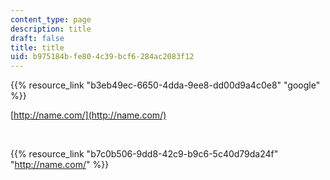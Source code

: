 ```yaml
---
content_type: page
description: title
draft: false
title: title
uid: b975184b-fe80-4c39-bcf6-284ac2083f12
---
```

{{% resource_link "b3eb49ec-6650-4dda-9ee8-dd00d9a4c0e8" "google" %}}

[http://name.com/](http://name.com/)

 

{{% resource_link "b7c0b506-9dd8-42c9-b9c6-5c40d79da24f" "http://name.com/" %}}